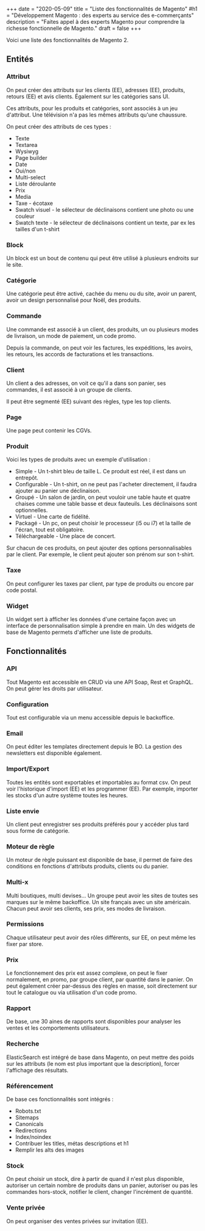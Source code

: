 +++
date = "2020-05-09"
title = "Liste des fonctionnalités de Magento"
#h1 = "Développement Magento : des experts au service des e-commerçants"
description = "Faites appel à des experts Magento pour comprendre la richesse fonctionnelle de Magento."
draft = false
+++

Voici une liste des fonctionnalités de Magento 2.

## Entités

### Attribut

On peut créer des attributs sur les clients (EE), adresses (EE), produits, retours (EE) et avis clients. Également sur les catégories sans UI.

Ces attributs, pour les produits et catégories, sont associés à un jeu d'attribut. Une télévision n'a pas les mêmes attributs qu'une chaussure.

On peut créer des attributs de ces types :

- Texte
- Textarea
- Wysiwyg
- Page builder
- Date
- Oui/non
- Multi-select
- Liste déroulante
- Prix
- Media
- Taxe - écotaxe
- Swatch visuel - le sélecteur de déclinaisons contient une photo ou une couleur
- Swatch texte - le sélecteur de déclinaisons contient un texte, par ex les tailles d'un t-shirt

### Block

Un block est un bout de contenu qui peut être utilisé à plusieurs endroits sur le site.

### Catégorie

Une catégorie peut être activé, cachée du menu ou du site, avoir un parent, avoir un design personnalisé pour Noël, des produits.

### Commande

Une commande est associé à un client, des produits, un ou plusieurs modes de livraison, un mode de paiement, un code promo.

Depuis la commande, on peut voir les factures, les expéditions, les avoirs, les retours, les accords de facturations et les transactions.

### Client

Un client a des adresses, on voit ce qu'il a dans son panier, ses commandes, il est associé à un groupe de clients.

Il peut être segmenté (EE) suivant des règles, type les top clients.

### Page

Une page peut contenir les CGVs.

### Produit

Voici les types de produits avec un exemple d'utilisation :

- Simple - Un t-shirt bleu de taille L. Ce produit est réel, il est dans un entrepôt.
- Configurable - Un t-shirt, on ne peut pas l'acheter directement, il faudra ajouter au panier une déclinaison.
- Groupé - Un salon de jardin, on peut vouloir une table haute et quatre chaises comme une table basse et deux fauteuils. Les déclinaisons sont optionnelles.
- Virtuel - Une carte de fidélité.
- Packagé - Un pc, on peut choisir le processeur (i5 ou i7) et la taille de l'écran, tout est obligatoire.
- Téléchargeable - Une place de concert.

Sur chacun de ces produits, on peut ajouter des options personnalisables par le client. Par exemple, le client peut ajouter son prénom sur son t-shirt.

### Taxe

On peut configurer les taxes par client, par type de produits ou encore par code postal.

### Widget

Un widget sert à afficher les données d'une certaine façon avec un interface de personnalisation simple à prendre en main. Un des widgets de base de Magento permets d'afficher une liste de produits.

## Fonctionnalités

### API

Tout Magento est accessible en CRUD via une API Soap, Rest et GraphQL. On peut gérer les droits par utilisateur.

### Configuration

Tout est configurable via un menu accessible depuis le backoffice.

### Email

On peut éditer les templates directement depuis le BO. La gestion des newsletters est disponible également.

### Import/Export

Toutes les entités sont exportables et importables au format csv.
On peut voir l'historique d'import (EE) et les programmer (EE). Par exemple, importer les stocks d'un autre système toutes les heures.

### Liste envie

Un client peut enregistrer ses produits préférés pour y accéder plus tard sous forme de catégorie.

### Moteur de règle

Un moteur de règle puissant est disponible de base, il permet de faire des conditions en fonctions d'attributs produits, clients ou du panier.

### Multi-x

Multi boutiques, multi devises... Un groupe peut avoir les sites de toutes ses marques sur le même backoffice. Un site français avec un site américain. Chacun peut avoir ses clients, ses prix, ses modes de livraison.

### Permissions

Chaque utilisateur peut avoir des rôles différents, sur EE, on peut même les fixer par store.

### Prix

Le fonctionnement des prix est assez complexe, on peut le fixer normalement, en promo, par groupe client, par quantité dans le panier.
On peut également créer par-dessus des règles en masse, soit directement sur tout le catalogue ou via utilisation d'un code promo.

### Rapport

De base, une 30 aines de rapports sont disponibles pour analyser les ventes et les comportements utilisateurs.

### Recherche

ElasticSearch est intégré de base dans Magento, on peut mettre des poids sur les attributs (le nom est plus important que la description), forcer l'affichage des résultats.

### Référencement

De base ces fonctionnalités sont intégrés :

- Robots.txt
- Sitemaps
- Canonicals
- Redirections
- Index/noindex
- Contribuer les titles, métas descriptions et h1
- Remplir les alts des images

### Stock

On peut choisir un stock, dire à partir de quand il n'est plus disponible, autoriser un certain nombre de produits dans un panier, autoriser ou pas les commandes hors-stock, notifier le client, changer l'incrément de quantité.

### Vente privée

On peut organiser des ventes privées sur invitation (EE).
